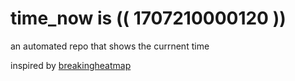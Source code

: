 # time_now is (( 1707210000120 ))

an automated repo that shows the currnent time

inspired by [breakingheatmap](https://github.com/breakingheatmap/breakingheatmap)